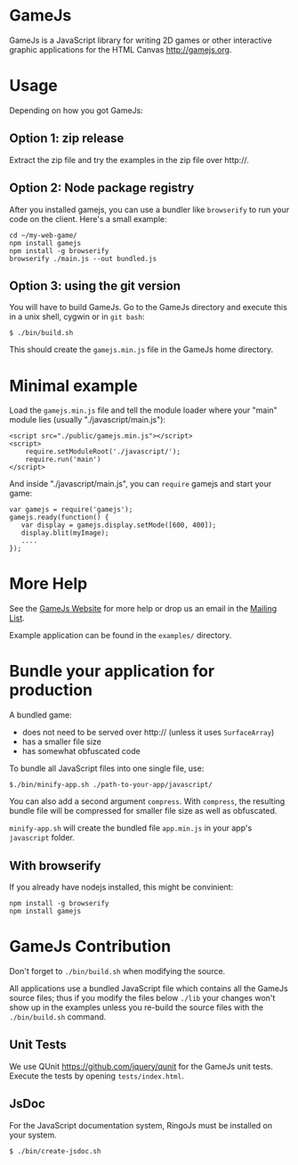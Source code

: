 GameJs
=======

GameJs is a JavaScript library for writing 2D games or other interactive
graphic applications for the HTML Canvas <http://gamejs.org>.

Usage
=========

Depending on how you got GameJs:

## Option 1: zip release

Extract the zip file and try the examples in the zip file over http://.

## Option 2: Node package registry

After you installed gamejs, you can use a bundler like `browserify` 
to run your code on the client. Here's a small example:

    cd ~/my-web-game/
    npm install gamejs
    npm install -g browserify
    browserify ./main.js --out bundled.js

## Option 3: using the git version

You will have to build GameJs. Go to the GameJs directory and execute this 
in a unix shell, cygwin or in `git bash`:

    $ ./bin/build.sh

This should create the `gamejs.min.js` file in the GameJs home directory.

Minimal example
=================

Load the `gamejs.min.js` file and tell the module loader where your
"main" module lies (usually "./javascript/main.js"):

    <script src="./public/gamejs.min.js"></script>
    <script>
        require.setModuleRoot('./javascript/');
        require.run('main')
    </script>


And inside "./javascript/main.js", you can `require` gamejs
and start your game:

    var gamejs = require('gamejs');
    gamejs.ready(function() {
       var display = gamejs.display.setMode([600, 400]);
       display.blit(myImage);
       ....
    });

More Help
===========

See the [GameJs Website](http://gamejs.org) for more help or drop us
an email in the [Mailing List](http://groups.google.com/group/gamejs).

Example application can be found in the `examples/` directory.

Bundle your application for production
==========================================================

A bundled game:

  * does not need to be served over http:// (unless it uses `SurfaceArray`)
  * has a smaller file size
  * has somewhat obfuscated code

To bundle all JavaScript files into one single file, use:

    $./bin/minify-app.sh ./path-to-your-app/javascript/

You can also add a second argument `compress`. With `compress`, the resulting
bundle file will be compressed for smaller file size as well as obfuscated.

`minify-app.sh` will create the bundled file `app.min.js` in your app's
`javascript` folder.

With browserify
----------------

If you already have nodejs installed, this might be convinient:

    npm install -g browserify
    npm install gamejs


GameJs Contribution
===================

Don't forget to `./bin/build.sh` when modifying the source.

All applications use a bundled JavaScript file which contains all the 
GameJs source files; thus if you modify the files below `./lib` your 
changes won't show up in the examples unless you re-build the source files 
with the `./bin/build.sh` command.

Unit Tests
--------------

We use QUnit <https://github.com/jquery/qunit> for the GameJs unit tests. Execute
the tests by opening `tests/index.html`.

JsDoc
----------
For the JavaScript documentation system, RingoJs must be installed on your system.

    $ ./bin/create-jsdoc.sh

